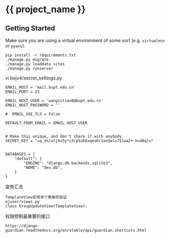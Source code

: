 # {{ project_name }}

## Getting Started

Make sure you are using a virtual environment of some sort (e.g. `virtualenv` or
`pyenv`).

```
pip install -r requirements.txt
./manage.py migrate
./manage.py loaddata sites
./manage.py runserver
```

vi bojv4/secret_settings.py

```
EMAIL_HOST = 'mail.bupt.edu.cn'
EMAIL_PORT = 25

EMAIL_HOST_USER = 'wangzitian0@bupt.edu.cn'
EMAIL_HOST_PASSWORD = ''

#  EMAIL_USE_TLS = False

DEFAULT_FROM_EMAIL = EMAIL_HOST_USER


# Make this unique, and don't share it with anybody.
SECRET_KEY = "=q_e%)utjhv5y*c3rp5uk8xqeo6(1an$w)=7$)wa2+-h=d8q)u"


DATABASES = {
    "default": {
        "ENGINE": "django.db.backends.sqlite3",
        "NAME": "dev.db",
    }
}
```

姿势汇总
```
TemplateView实现多个表单的验证
ojuser/views.py
class GroupUpdateView(TemplateView):
```
权限控制最重要的接口
```
https://django-guardian.readthedocs.org/en/stable/api/guardian.shortcuts.html
```
